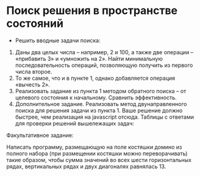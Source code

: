 # Поиск решения в пространстве состояний

- Решить вводные задачи поиска:

1. Даны два целых числа – например, 2 и 100, а также две операции – «прибавить 3» и «умножить на 2». Найти минимальную
   последовательность операций, позволяющую получить из первого числа второе.
2. То же самое, что и в пункте 1, однако добавляется операция «вычесть 2».
3. Реализовать задание из пункта 1 методом обратного поиска – от целевого состояния к начальному. Сравнить
   эффективность.
4. Дополнительное задание. Реализовать метод двунаправленного поиска для решения задачи из пункта 1.
   Ваше решение должно быстрее, чем реализация на javascript отсюда.
   Таблицы с ответами для проверки решений вышележащих задач:

Факультативное задание:

Написать программу, размещающую на поле костяшки домино из полного набора (при размещении костяшки можно переворачивать)
такие образом, чтобы сумма значений во всех шести горизонтальных рядах, вертикальных рядах и двух диагоналях равнялась 13.